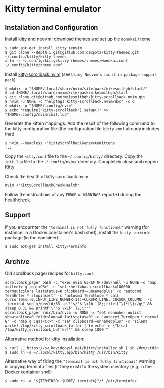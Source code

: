 # Kitty terminal emulator

## Installation and Configuration
Install kitty and neovim; download themes and set up the `monokai` theme
```shell
$ sudo apt-get install kitty neovim
$ git clone --depth 1 git@github.com:dexpota/kitty-themes.git ~/.config/kitty/kitty-themes
$ ln -s ~/.config/kitty/kitty-themes/themes/Monokai.conf ~/.config/kitty/theme.conf
```

Install [kitty-scrollback.nvim][ksb-install] (see `Using Neovim's built-in
package support pack`)
```shell
$ mkdir -p "$HOME/.local/share/nvim/site/pack/mikesmithgh/start/"
$ cd $HOME/.local/share/nvim/site/pack/mikesmithgh/start
$ git clone git@github.com:mikesmithgh/kitty-scrollback.nvim.git
$ nvim -u NONE -c "helptags kitty-scrollback.nvim/doc" -c q
$ mkdir -p "$HOME/.config/nvim"
$ echo "require('kitty-scrollback').setup()" >> "$HOME/.config/nvim/init.lua"
```
Generate the kitten mappings. Add the result of the following command to the
kitty configuration file (the configuration file `kitty.conf` already includes
that)
```shell
$ nvim --headless +'KittyScrollbackGenerateKittens'
...
```

Copy the `kitty.conf` file to the `~/.config/kitty/` directory.
Copy the `init.lua` file to the `~/.config/nvim/` directory.
Completely close and reopen Kitty

Check the health of kitty-scrollback.nvim
```shell
nvim +'KittyScrollbackCheckHealth'
```
Follow the instructions of any `ERROR` or `WARNINGS` reported during the
healthcheck.

## Support
If you encournter the `"terminal is not fully functional"` warning (for instance,
in a Docker constainer's bash shell), install the `kitty-terminfo` package
(in the container)
```shell
$ sudo apt-get install kitty-terminfo
```

## Archive
Old scrollback pager recipes for `kitty.conf`:
```
scrollback_pager bash -c "exec nvim 63<&0 0</dev/null -u NONE -c 'map <silent> q :qa!<CR>' -c 'set shell=bash scrollback=100000 termguicolors laststatus=0 clipboard+=unnamedplus' -c 'autocmd TermEnter * stopinsert' -c 'autocmd TermClose * call cursor(max([0,INPUT_LINE_NUMBER-1])+CURSOR_LINE, CURSOR_COLUMN)' -c 'terminal sed </dev/fd/63 -e \"s/'$'\x1b'']8;;file:[^\]*[\]//g\" && sleep 0.01 && printf \"'$'\x1b'']2;\"'"
scrollback_pager /usr/bin/nvim -u NONE -c "set nonumber nolist showtabline=0 foldcolumn=0 laststatus=0" -c "autocmd TermOpen * normal G" -c "map q :qa!<CR>" -c "set clipboard+=unnamedplus" -c "silent write! /tmp/kitty_scrollback_buffer | te echo -n \"$(cat /tmp/kitty_scrollback_buffer)\" && sleep 1000 "
```

Alternative method for kitty installation:
```shell
$ curl -L https://sw.kovidgoyal.net/kitty/installer.sh | sh /dev/stdin
$ sudo ln -s ~/.local/kitty.app/bin/kitty /usr/bin/kitty
```
Alternative way of fixing the `"terminal is not fully functional"` warning is
copying terminfo files (if they exist) to the system directory (e.g. in the
Docker container shell)
```shell
$ sudo cp -a "${TERMINFO:-$HOME/.terminfo}"/* /etc/terminfo/
```


[ksb-install]: https://github.com/mikesmithgh/kitty-scrollback.nvim/tree/main?tab=readme-ov-file#-installation
